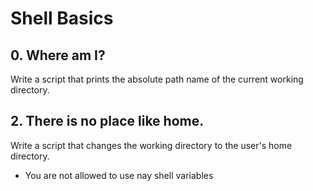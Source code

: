 # Shell Basics
## 0. Where am I? 
Write a script that prints the absolute path name of the current working directory. 
## 2. There is no place like home. 
Write a script that changes the working directory to the user's home directory. 
* You are not allowed to use nay shell variables
